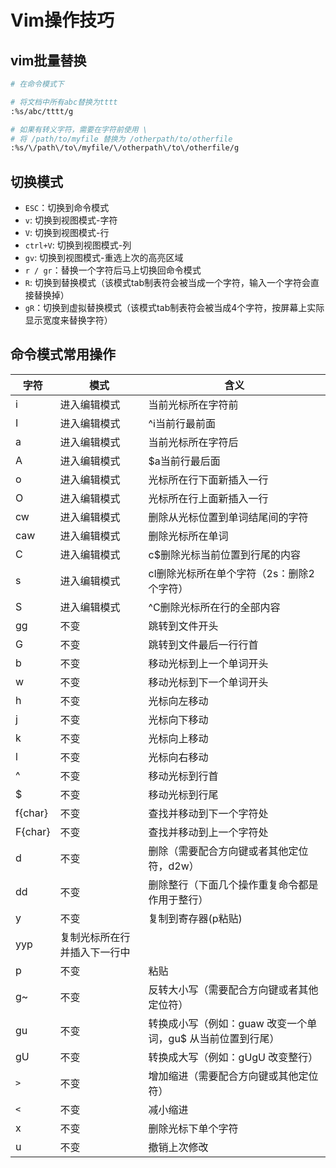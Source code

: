 # Vim操作技巧

## vim批量替换

```bash
# 在命令模式下

# 将文档中所有abc替换为tttt
:%s/abc/tttt/g

# 如果有转义字符，需要在字符前使用 \
# 将 /path/to/myfile 替换为 /otherpath/to/otherfile
:%s/\/path\/to\/myfile/\/otherpath\/to\/otherfile/g
```

## 切换模式

* `ESC`：切换到命令模式
* `v`: 切换到视图模式-字符
* `V`: 切换到视图模式-行
* `ctrl+V`: 切换到视图模式-列
* `gv`: 切换到视图模式-重选上次的高亮区域
* `r / gr`：替换一个字符后马上切换回命令模式
* `R`: 切换到替换模式（该模式tab制表符会被当成一个字符，输入一个字符会直接替换掉）
* `gR`：切换到虚拟替换模式（该模式tab制表符会被当成4个字符，按屏幕上实际显示宽度来替换字符）

## 命令模式常用操作

字符|模式|含义
---|---|---
i|进入编辑模式|当前光标所在字符前
I|进入编辑模式|^i当前行最前面
a|进入编辑模式|当前光标所在字符后
A|进入编辑模式|$a当前行最后面
o|进入编辑模式|光标所在行下面新插入一行
O|进入编辑模式|光标所在行上面新插入一行
cw|进入编辑模式|删除从光标位置到单词结尾间的字符
caw|进入编辑模式|删除光标所在单词
C|进入编辑模式|c$删除光标当前位置到行尾的内容
s|进入编辑模式|cl删除光标所在单个字符（2s：删除2个字符）
S|进入编辑模式|^C删除光标所在行的全部内容
gg|不变|跳转到文件开头
G|不变|跳转到文件最后一行行首
b|不变|移动光标到上一个单词开头
w|不变|移动光标到下一个单词开头
h|不变|光标向左移动
j|不变|光标向下移动
k|不变|光标向上移动
l|不变|光标向右移动
^|不变|移动光标到行首
$|不变|移动光标到行尾
f{char}|不变|查找并移动到下一个字符处
F{char}|不变|查找并移动到上一个字符处
d|不变|删除（需要配合方向键或者其他定位符，d2w）
dd|不变|删除整行（下面几个操作重复命令都是作用于整行）
y|不变|复制到寄存器(p粘贴)
yyp|复制光标所在行并插入下一行中
p|不变|粘贴
g~|不变|反转大小写（需要配合方向键或者其他定位符）
gu|不变|转换成小写（例如：guaw 改变一个单词，gu$ 从当前位置到行尾）
gU|不变|转换成大写（例如：gUgU 改变整行）
`>`|不变|增加缩进（需要配合方向键或其他定位符）
`<`|不变|减小缩进
x|不变|删除光标下单个字符
u|不变|撤销上次修改